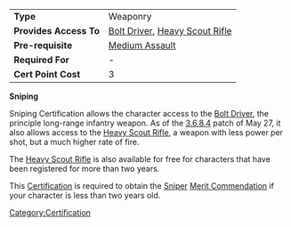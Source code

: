 |                        |                                                                                            |
| ---------------------- | ------------------------------------------------------------------------------------------ |
| **Type**               | Weaponry                                                                                   |
| **Provides Access To** | [Bolt Driver](/Bolt_Driver "wikilink"), [Heavy Scout Rifle](/Heavy_Scout_Rifle "wikilink") |
| **Pre-requisite**      | [Medium Assault](/Medium_Assault "wikilink")                                               |
| **Required For**       | \-                                                                                         |
| **Cert Point Cost**    | 3                                                                                          |

**Sniping**

Sniping Certification allows the character access to the [Bolt
Driver](/Bolt_Driver "wikilink"), the principle long-range infantry
weapon. As of the [3.6.8.4](/3.6.8.4 "wikilink") patch of May 27, it also
allows access to the [Heavy Scout Rifle](/Heavy_Scout_Rifle "wikilink"),
a weapon with less power per shot, but a much higher rate of fire.

The [Heavy Scout Rifle](/Heavy_Scout_Rifle "wikilink") is also available
for free for characters that have been registered for more than two
years.

This [Certification](/Certification "wikilink") is required to obtain the
[Sniper](</Sniper_(Merit)> "wikilink") [Merit
Commendation](/Merit_Commendation "wikilink") if your character is less
than two years old.

[Category:Certification](/Category:Certification "wikilink")
